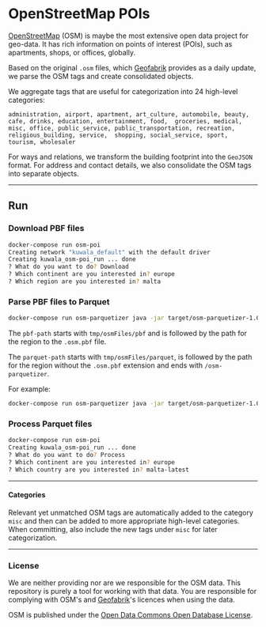 # OpenStreetMap POIs

[OpenStreetMap](https://www.openstreetmap.org) (OSM) is maybe the most extensive open data project for geo-data. It has 
rich information on points of interest (POIs), such as apartments, shops, or offices, globally.

Based on the original `.osm` files, which [Geofabrik](http://download.geofabrik.de) provides as a daily update, we parse 
the OSM tags and create consolidated objects.

We aggregate tags that are useful for categorization into 24 high-level categories:

`administration, airport, apartment, art_culture, automobile, beauty, cafe, drinks, education, entertainment, food, 
groceries, medical, misc, office, public_service, public_transportation, recreation, religious_building, service, 
shopping, social_service, sport, tourism, wholesaler`

For ways and relations, we transform the building footprint into the `GeoJSON` format. For address and contact details, 
we also consolidate the OSM tags into separate objects.

---

## Run

### Download PBF files

```zsh
docker-compose run osm-poi
Creating network "kuwala_default" with the default driver
Creating kuwala_osm-poi_run ... done
? What do you want to do? Download
? Which continent are you interested in? europe
? Which region are you interested in? malta
```

### Parse PBF files to Parquet

```zsh
docker-compose run osm-parquetizer java -jar target/osm-parquetizer-1.0.1-SNAPSHOT.jar <pbf-path> <parquet-path>
```

The `pbf-path` starts with `tmp/osmFiles/pbf` and is followed by the path for the region to the `.osm.pbf` file.

The `parquet-path` starts with `tmp/osmFiles/parquet`, is followed by the path for the region without the `.osm.pbf`
extension and ends with `/osm-parquetizer`.

For example:

```zsh
docker-compose run osm-parquetizer java -jar target/osm-parquetizer-1.0.1-SNAPSHOT.jar tmp/osmFiles/pbf/europe/malta-latest.osm.pbf tmp/osmFiles/parquet/europe/malta-latest/osm-parquetizer
```

### Process Parquet files

```zsh
docker-compose run osm-poi
Creating kuwala_osm-poi_run ... done
? What do you want to do? Process
? Which continent are you interested in? europe
? Which country are you interested in? malta-latest
```

---
#### Categories

Relevant yet unmatched OSM tags are automatically added to the category `misc` and then can be added to more appropriate high-level
categories. When committing, also include the new tags under `misc` for later categorization. 

---
### License

We are neither providing nor are we responsible for the OSM data. This repository is purely a tool for working
with that data. You are responsible for complying with OSM's and [Geofabrik](http://www.geofabrik.de)'s licences when using the data.

OSM is published under the [Open Data Commons Open Database License](https://www.openstreetmap.org/copyright).